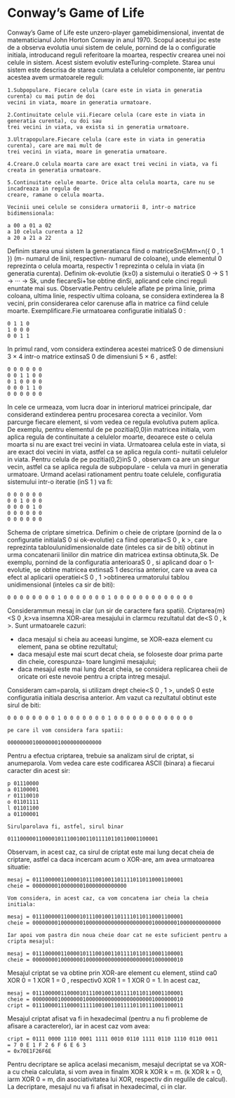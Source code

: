 # Conway’s Game of Life

Conway’s Game of Life este unzero-player gamebidimensional, inventat de matematicianul John
Horton Conway in anul 1970. Scopul acestui joc este de a observa evolutia unui sistem de celule,
pornind de la o configuratie initiala, introducand reguli referitoare la moartea, respectiv crearea unei
noi celule in sistem. Acest sistem evolutiv esteTuring-complete.
Starea unui sistem este descrisa de starea cumulata a celulelor componente, iar pentru acestea
avem urmatoarele reguli:

```
1.Subpopulare. Fiecare celula (care este in viata in generatia curenta) cu mai putin de doi
vecini in viata, moare in generatia urmatoare.
```
```
2.Continuitate celule vii.Fiecare celula (care este in viata in generatia curenta), cu doi sau
trei vecini in viata, va exista si in generatia urmatoare.
```
```
3.Ultrapopulare.Fiecare celula (care este in viata in generatia curenta), care are mai mult de
trei vecini in viata, moare in generatia urmatoare.
```
```
4.Creare.O celula moarta care are exact trei vecini in viata, va fi creata in generatia urmatoare.
```
```
5.Continuitate celule moarte. Orice alta celula moarta, care nu se incadreaza in regula de
creare, ramane o celula moarta.
```
```
Vecinii unei celule se considera urmatorii 8, intr-o matrice bidimensionala:
```
```
a 00 a 01 a 02
a 10 celula curenta a 12
a 20 a 21 a 22
```
Definim starea unui sistem la generatianca fiind o matriceSn∈Mm×n({ 0 , 1 }) (m- numarul de
linii, respectivn- numarul de coloane), unde elementul 0 reprezinta o celula moarta, respectiv 1
reprezinta o celula in viata (in generatia curenta).
Definim ok-evolutie (k≥0) a sistemului o iteratieS 0 → S 1 → ··· → Sk, unde fiecareSi+1se
obtine dinSi, aplicand cele cinci reguli enuntate mai sus.
Observatie.Pentru celulele aflate pe prima linie, prima coloana, ultima linie, respectiv ultima
coloana, se considera extinderea la 8 vecini, prin considerarea celor carenuse afla in matrice ca
fiind celule moarte.
Exemplificare.Fie urmatoarea configuratie initialaS 0 :

```
0 1 1 0
1 0 0 0
0 0 1 1
```
In primul rand, vom considera extinderea acestei matriceS 0 de dimensiuni 3 × 4 intr-o matrice
extinsaS 0 de dimensiuni 5 × 6 , astfel:

```
0 0 0 0 0 0
0 0 1 1 0 0
0 1 0 0 0 0
0 0 0 1 1 0
0 0 0 0 0 0
```

In cele ce urmeaza, vom lucra doar in interiorul matricei principale, dar considerand extinderea
pentru procesarea corecta a vecinilor. Vom parcurge fiecare element, si vom vedea ce regula evolutiva
putem aplica. De exemplu, pentru elementul de pe pozitia(0,0)in matricea initiala, vom aplica
regula de continuitate a celulelor moarte, deoarece este o celula moarta si nu are exact trei vecini in
viata.
Urmatoarea celula este in viata, si are exact doi vecini in viata, astfel ca se aplica regula conti-
nuitatii celulelor in viata.
Pentru celula de pe pozitia(0,2)inS 0 , observam ca are un singur vecin, astfel ca se aplica
regula de subpopulare - celula va muri in generatia urmatoare.
Urmand acelasi rationament pentru toate celulele, configuratia sistemului intr-o iteratie (inS 1 )
va fi:

```
0 0 0 0 0 0
0 0 1 0 0 0
0 0 0 0 1 0
0 0 0 0 0 0
0 0 0 0 0 0
```
Schema de criptare simetrica. Definim o cheie de criptare (pornind de la o configuratie
initialaS 0 si ok-evolutie) ca fiind operatia<S 0 , k >, care reprezinta tabloulunidimensionalde
date (inteles ca sir de biti) obtinut in urma concatenarii liniilor din matrice din matricea extinsa
obtinuta,Sk.
De exemplu, pornind de la configuratia anterioaraS 0 , si aplicand doar o 1-evolutie, se obtine
matricea extinsaS 1 descrisa anterior, care va avea ca efect al aplicarii operatiei<S 0 , 1 >obtinerea
urmatorului tablou unidimensional (inteles ca sir de biti):

```
0 0 0 0 0 0 0 0 1 0 0 0 0 0 0 0 1 0 0 0 0 0 0 0 0 0 0 0 0 0
```
Considerammun mesaj in clar (un sir de caractere fara spatii). Criptarea{m}<S 0 ,k>va insemna
XOR-area mesajului in clarmcu rezultatul dat de<S 0 , k >. Sunt urmatoarele cazuri:

- daca mesajul si cheia au aceeasi lungime, se XOR-eaza element cu element, pana se obtine
    rezultatul;
- daca mesajul este mai scurt decat cheia, se foloseste doar prima parte din cheie, corespunza-
    toare lungimii mesajului;
- daca mesajul este mai lung decat cheia, se considera replicarea cheii de oricate ori este nevoie
    pentru a cripta intreg mesajul.

Consideram cam=parola, si utilizam drept cheie<S 0 , 1 >, undeS 0 este configuratia initiala
descrisa anterior. Am vazut ca rezultatul obtinut este sirul de biti:

```
0 0 0 0 0 0 0 0 1 0 0 0 0 0 0 0 1 0 0 0 0 0 0 0 0 0 0 0 0 0
```
```
pe care il vom considera fara spatii:
```
```
000000001000000010000000000000
```
Pentru a efectua criptarea, trebuie sa analizam sirul de criptat, si anumeparola. Vom vedea
care este codificarea ASCII (binara) a fiecarui caracter din acest sir:


```
p 01110000
a 01100001
r 01110010
o 01101111
l 01101100
a 01100001
```
```
Sirulparolava fi, astfel, sirul binar
```
```
011100000110000101110010011011110110110001100001
```
Observam, in acest caz, ca sirul de criptat este mai lung decat cheia de criptare, astfel ca daca
incercam acum o XOR-are, am avea urmatoarea situatie:

```
mesaj = 011100000110000101110010011011110110110001100001
cheie = 000000001000000010000000000000
```
```
Vom considera, in acest caz, ca vom concatena iar cheia la cheia initiala:
```
```
mesaj = 011100000110000101110010011011110110110001100001
cheie = 000000001000000010000000000000000000001000000010000000000000
```
```
Iar apoi vom pastra din noua cheie doar cat ne este suficient pentru a cripta mesajul:
```
```
mesaj = 011100000110000101110010011011110110110001100001
cheie = 000000001000000010000000000000000000001000000010
```
Mesajul criptat se va obtine prin XOR-are element cu element, stiind ca0 XOR 0 = 1 XOR 1 =
0 , respectiv0 XOR 1 = 1 XOR 0 = 1. In acest caz,

```
mesaj = 011100000110000101110010011011110110110001100001
cheie = 000000001000000010000000000000000000001000000010
cript = 011100001110000111110010011011110110111001100011
```
Mesajul criptat afisat va fi in hexadecimal (pentru a nu fi probleme de afisare a caracterelor), iar
in acest caz vom avea:

```
cript = 0111 0000 1110 0001 1111 0010 0110 1111 0110 1110 0110 0011
= 7 0 E 1 F 2 6 F 6 E 6 3
= 0x70E1F26F6E
```
Pentru decriptare se aplica acelasi mecanism, mesajul decriptat se va XOR-a cu cheia calculata,
si vom avea in finalm XOR k XOR k = m. (k XOR k = 0, iarm XOR 0 = m, din asociativitatea lui
XOR, respectiv din regulile de calcul). La decriptare, mesajul nu va fi afisat in hexadecimal, ci in
clar.

